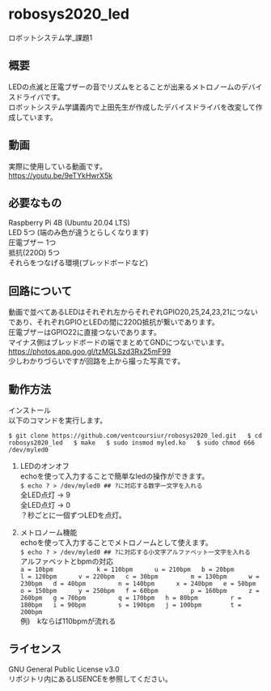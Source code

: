 # robosys2020_led
ロボットシステム学_課題1

## 概要
LEDの点滅と圧電ブザーの音でリズムをとることが出来るメトロノームのデバイスドライバです。  
ロボットシステム学講義内で上田先生が作成したデバイスドライバを改変して作成しています。  
  
## 動画
実際に使用している動画です。  
https://youtu.be/9eTYkHwrX5k  

## 必要なもの
Raspberry Pi 4B (Ubuntu 20.04 LTS)  
LED 5つ (端のみ色が違うとらしくなります)  
圧電ブザー 1つ  
抵抗(220Ω) 5つ  
それらをつなげる環境(ブレッドボードなど)  

## 回路について
動画で並べてあるLEDはそれぞれ左からそれぞれGPIO20,25,24,23,21につないであり、それぞれGPIOとLEDの間に220Ω抵抗が繋いであります。  
圧電ブザーはGPIO22に直接つないであります。  
マイナス側はブレッドボードの端でまとめてGNDにつないでいます。  
https://photos.app.goo.gl/tzMGLSzd3Rx25mF99  
少しわかりづらいですが回路を上から撮った写真です。  

## 動作方法
インストール  
以下のコマンドを実行します。  
  
`$ git clone https://github.com/ventcoursiur/robosys2020_led.git  
$ cd robosys2020_led  
$ make  
$ sudo insmod myled.ko  
$ sudo chmod 666 /dev/myled0`  

1. LEDのオンオフ  
  echoを使って入力することで簡単なledの操作ができます。  
  `$ echo ? > /dev/myled0 ## ?に対応する数字一文字を入れる`  
  全LED点灯 → 9  
  全LED点灯 → 0  
  ？秒ごとに一個ずつLEDを点灯。  
  
2. メトロノーム機能  
  echoを使って入力することでメトロノームとして使えます。  
  `$ echo ? > /dev/myled0 ## ?に対応する小文字アルファベット一文字を入れる`  
  アルファベットとbpmの対応  
  `a = 10bpm			k = 110bpm		u = 210bpm  
  b = 20bpm			l = 120bpm		v = 220bpm  
  c = 30bpm			m = 130bpm		w = 230bpm  
  d = 40bpm			n = 140bpm		x = 240bpm  
  e = 50bpm			o = 150bpm		y = 250bpm  
  f = 60bpm			p = 160bpm		z = 260bpm  
  g = 70bpm			q = 170bpm  
  h = 80bpm			r = 180bpm  
  i = 90bpm			s = 190bpm  
  j = 100bpm		t = 200bpm`		  
  例)　kならば110bpmが流れる  
  
## ライセンス
GNU General Public License v3.0  
リポジトリ内にあるLISENCEを参照してください。  
